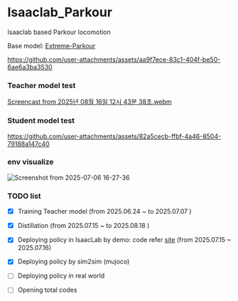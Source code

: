 # Isaaclab_Parkour
Isaaclab based Parkour locomotion 

Base model: [Extreme-Parkour](https://extreme-parkour.github.io/)

https://github.com/user-attachments/assets/aa9f7ece-83c1-404f-be50-6ae6a3ba3530


### Teacher model test 

[Screencast from 2025년 08월 16일 12시 43분 38초.webm](https://github.com/user-attachments/assets/ff1f58db-2439-449c-b596-5a047c526f1f)

### Student model test 


https://github.com/user-attachments/assets/82a5cecb-ffbf-4a46-8504-79188a147c40



### env visualize 

![Screenshot from 2025-07-06 16-27-36](https://github.com/user-attachments/assets/9baa9a6c-63db-4703-ac95-f067c8f6e287)


### TODO list

* [x] Training Teacher model  (from 2025.06.24 ~ to 2025.07.07 )

* [x] Distillation (from 2025.07.15 ~ to 2025.08.18 )

* [x] Deploying policy in IsaacLab by demo: code refer [site](https://isaac-sim.github.io/IsaacLab/main/source/overview/showroom.html)  (from 2025.07.15 ~ 2025.07.16)

* [x] Deploying policy by sim2sim (mujoco)

* [ ] Deploying policy in real world 

* [ ] Opening total codes 
